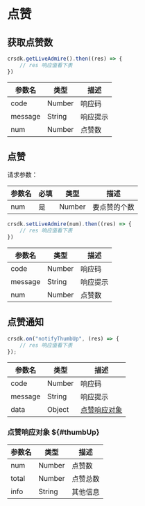 # 点赞

## 获取点赞数

``` js
crsdk.getLiveAdmire().then((res) => {
    // res 响应值看下表
})
```

| 参数名       | 类型       | 描述                                                  |
| ------------ | ------------ | ----------------------------------------------------- |
| code   | Number |响应码 |
| message   | String |响应提示 |
| num   | Number |点赞数 |


## 点赞

请求参数：

| 参数名       | 必填       | 类型       | 描述                                                  |
| ------------ | ------------ | ------------| ----------------------------------------------------- |
| num   | 是       | Number | 要点赞的个数 |

``` js
crsdk.setLiveAdmire(num).then((res) => {
    // res 响应值看下表
})
```

| 参数名       | 类型       | 描述                                                  |
| ------------ | ------------ | ----------------------------------------------------- |
| code   | Number |响应码 |
| message   | String |响应提示 |
| num   | Number |点赞数 |


## 点赞通知

``` js
crsdk.on("notifyThumbUp", (res) => {
    // res 响应值看下表
});
```

| 参数名       | 类型       | 描述                                                  |
| ------------ | ------------ | ----------------------------------------------------- |
| code   | Number |响应码 |
| message   | String |响应提示 |
| data   | Object | [点赞响应对象](admire#thumbUp)  |


### 点赞响应对象 ${#thumbUp}

| 参数名       | 类型       | 描述                                                  |
| ------------ | ------------ | ----------------------------------------------------- |
| num   | Number |点赞数 |
| total   | Number |点赞总数 |
| info   | String | 其他信息 |
